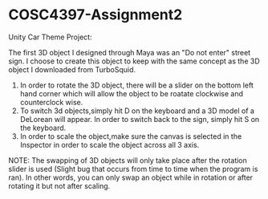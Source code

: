 # COSC4397-Assignment2

Unity Car Theme Project:

The first 3D object I designed through Maya was an "Do not enter" street sign. I choose to create this object to keep with the same concept as the 3D object I downloaded from TurboSquid. 
1) In order to rotate the 3D object, there will be a slider on the bottom left hand corner which will allow the object to be roatate clockwise and counterclock wise.
2) To switch 3d objects,simply hit D on the keyboard and a 3D model of a DeLorean will appear. In order to switch back to the sign, simply hit S on the keyboard.
3) In order to scale the object,make sure the canvas is selected in the Inspector in order to scale the object across all 3 axis.

NOTE: The swapping of 3D objects will only take place after the rotation slider is used (Slight bug that occurs from time to time when the program is ran). In other words,
you can only swap an object while in rotation or after rotating it but not after scaling.
